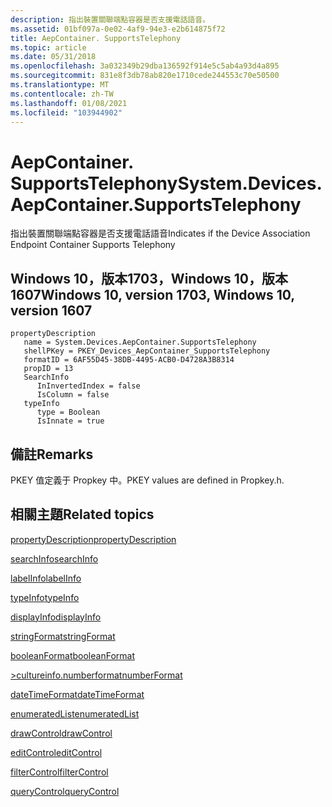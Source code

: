 ```yaml
---
description: 指出裝置關聯端點容器是否支援電話語音。
ms.assetid: 01bf097a-0e02-4af9-94e3-e2b614875f72
title: AepContainer. SupportsTelephony
ms.topic: article
ms.date: 05/31/2018
ms.openlocfilehash: 3a032349b29dba136592f914e5c5ab4a93d4a895
ms.sourcegitcommit: 831e8f3db78ab820e1710cede244553c70e50500
ms.translationtype: MT
ms.contentlocale: zh-TW
ms.lasthandoff: 01/08/2021
ms.locfileid: "103944902"
---
```

# <a name="systemdevicesaepcontainersupportstelephony"></a><span data-ttu-id="3f5c4-103">AepContainer. SupportsTelephony</span><span class="sxs-lookup"><span data-stu-id="3f5c4-103">System.Devices.AepContainer.SupportsTelephony</span></span>

<span data-ttu-id="3f5c4-104">指出裝置關聯端點容器是否支援電話語音</span><span class="sxs-lookup"><span data-stu-id="3f5c4-104">Indicates if the Device Association Endpoint Container Supports Telephony</span></span>

## <a name="windows-10-version-1703-windows-10-version-1607"></a><span data-ttu-id="3f5c4-105">Windows 10，版本1703，Windows 10，版本1607</span><span class="sxs-lookup"><span data-stu-id="3f5c4-105">Windows 10, version 1703, Windows 10, version 1607</span></span>

```
propertyDescription
   name = System.Devices.AepContainer.SupportsTelephony
   shellPKey = PKEY_Devices_AepContainer_SupportsTelephony
   formatID = 6AF55D45-38DB-4495-ACB0-D4728A3B8314
   propID = 13
   SearchInfo
      InInvertedIndex = false
      IsColumn = false
   typeInfo
      type = Boolean
      IsInnate = true
```

## <a name="remarks"></a><span data-ttu-id="3f5c4-106">備註</span><span class="sxs-lookup"><span data-stu-id="3f5c4-106">Remarks</span></span>

<span data-ttu-id="3f5c4-107">PKEY 值定義于 Propkey 中。</span><span class="sxs-lookup"><span data-stu-id="3f5c4-107">PKEY values are defined in Propkey.h.</span></span>

## <a name="related-topics"></a><span data-ttu-id="3f5c4-108">相關主題</span><span class="sxs-lookup"><span data-stu-id="3f5c4-108">Related topics</span></span>

<dl> <dt>

[<span data-ttu-id="3f5c4-109">propertyDescription</span><span class="sxs-lookup"><span data-stu-id="3f5c4-109">propertyDescription</span></span>](./propdesc-schema-propertydescription.md)
</dt> <dt>

[<span data-ttu-id="3f5c4-110">searchInfo</span><span class="sxs-lookup"><span data-stu-id="3f5c4-110">searchInfo</span></span>](./propdesc-schema-searchinfo.md)
</dt> <dt>

[<span data-ttu-id="3f5c4-111">labelInfo</span><span class="sxs-lookup"><span data-stu-id="3f5c4-111">labelInfo</span></span>](./propdesc-schema-labelinfo.md)
</dt> <dt>

[<span data-ttu-id="3f5c4-112">typeInfo</span><span class="sxs-lookup"><span data-stu-id="3f5c4-112">typeInfo</span></span>](./propdesc-schema-typeinfo.md)
</dt> <dt>

[<span data-ttu-id="3f5c4-113">displayInfo</span><span class="sxs-lookup"><span data-stu-id="3f5c4-113">displayInfo</span></span>](./propdesc-schema-displayinfo.md)
</dt> <dt>

[<span data-ttu-id="3f5c4-114">stringFormat</span><span class="sxs-lookup"><span data-stu-id="3f5c4-114">stringFormat</span></span>](./propdesc-schema-stringformat.md)
</dt> <dt>

[<span data-ttu-id="3f5c4-115">booleanFormat</span><span class="sxs-lookup"><span data-stu-id="3f5c4-115">booleanFormat</span></span>](./propdesc-schema-booleanformat.md)
</dt> <dt>

[<span data-ttu-id="3f5c4-116">>cultureinfo.numberformat</span><span class="sxs-lookup"><span data-stu-id="3f5c4-116">numberFormat</span></span>](./propdesc-schema-numberformat.md)
</dt> <dt>

[<span data-ttu-id="3f5c4-117">dateTimeFormat</span><span class="sxs-lookup"><span data-stu-id="3f5c4-117">dateTimeFormat</span></span>](./propdesc-schema-datetimeformat.md)
</dt> <dt>

[<span data-ttu-id="3f5c4-118">enumeratedList</span><span class="sxs-lookup"><span data-stu-id="3f5c4-118">enumeratedList</span></span>](./propdesc-schema-enumeratedlist.md)
</dt> <dt>

[<span data-ttu-id="3f5c4-119">drawControl</span><span class="sxs-lookup"><span data-stu-id="3f5c4-119">drawControl</span></span>](./propdesc-schema-drawcontrol.md)
</dt> <dt>

[<span data-ttu-id="3f5c4-120">editControl</span><span class="sxs-lookup"><span data-stu-id="3f5c4-120">editControl</span></span>](./propdesc-schema-editcontrol.md)
</dt> <dt>

[<span data-ttu-id="3f5c4-121">filterControl</span><span class="sxs-lookup"><span data-stu-id="3f5c4-121">filterControl</span></span>](./propdesc-schema-filtercontrol.md)
</dt> <dt>

[<span data-ttu-id="3f5c4-122">queryControl</span><span class="sxs-lookup"><span data-stu-id="3f5c4-122">queryControl</span></span>](./propdesc-schema-querycontrol.md)
</dt> </dl>

 

 
